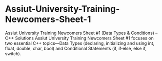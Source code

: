# Assiut-University-Training-Newcomers-Sheet-1
Assiut University Training Newcomers Sheet #1 (Data Types &amp; Conditions) – C++ Solutions  Assiut University Training Newcomers Sheet #1 focuses on two essential C++ topics—Data Types (declaring, initializing and using int, float, double, char, bool) and Conditional Statements (if, if‐else, else if, switch).
